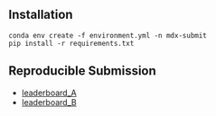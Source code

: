 ## Installation

```
conda env create -f environment.yml -n mdx-submit
pip install -r requirements.txt
```

## Reproducible Submission

- [leaderboard_A](https://github.com/kuielab/mdx-net-submission/tree/leaderboard_A)
- [leaderboard_B](https://github.com/kuielab/mdx-net-submission/tree/leaderboard_B)
